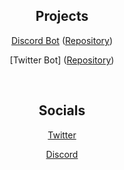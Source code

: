 <div align="center">

<h2 align="center">Projects</h2>

[Discord Bot](https://discord.com/api/oauth2/authorize?client_id=993075596156485692&permissions=8&scope=bot) ([Repository](https://github.com/kavyamathur/Discord-Bot.git))

[Twitter Bot] ([Repository](https://github.com/kavyamathur/Twitter-Bot.git))

<br />

<h2 align="center">Socials</h2>

[Twitter](https://twitter.com/kmath_xyz)

[Discord](https://discord.gg/JMNsMRVVvt)

</div>
